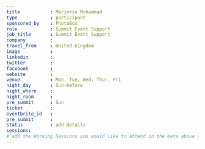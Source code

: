 ```yaml
---
title           : Marjorie Mohammad
type            : participant
sponsored_by    : PhotoBox
role            : Summit Event Support
job_title       : Summit Event Support
company         : 
travel_from     : United Kingdom
image           : 
linkedin        : 
twitter         :
facebook        :
website         : 
venue           : Mon, Tue, Wed, Thur, Fri
night_day       : Sun-before 
night_where     :
night_room      : 
pre_summit      : Sun
ticket          : 
eventbrite_id   :
pre_summit      : 
status          : add details
sessions:
# add the Working Sessions you would like to attend in the meta above (use the session's title) e.g. sessions (one per line): -Security Playbooks Diagrams -Hackathon Daily Sessions
---
```


<!-- put more details about participant here -->
